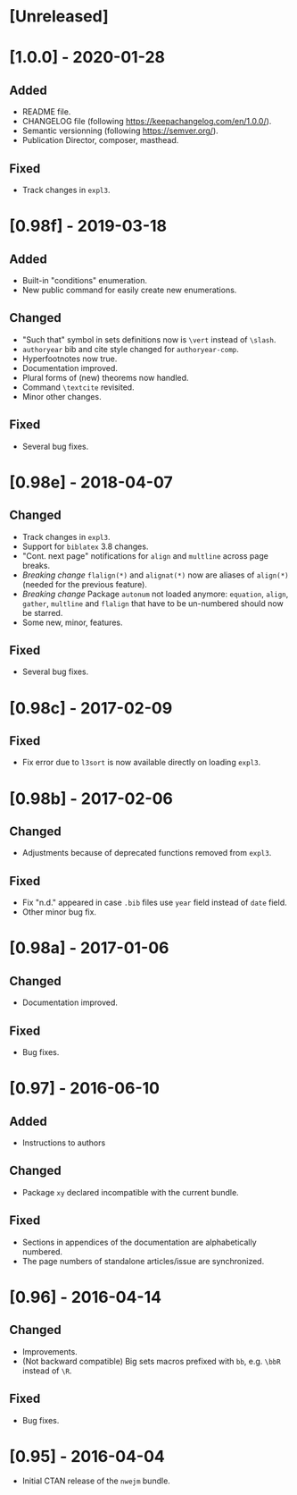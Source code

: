 # [Unreleased]

# [1.0.0] - 2020-01-28

## Added
- README file.
- CHANGELOG file (following https://keepachangelog.com/en/1.0.0/).
- Semantic versionning (following https://semver.org/).
- Publication Director, composer, masthead.

## Fixed
- Track changes in `expl3`.

# [0.98f] - 2019-03-18

## Added
- Built-in "conditions" enumeration.
- New public command for easily create new enumerations.

## Changed
- "Such that" symbol in sets definitions now is `\vert` instead of `\slash`.
- `authoryear` bib and cite style changed for `authoryear-comp`.
- Hyperfootnotes now true.
- Documentation improved.
- Plural forms of (new) theorems now handled.
- Command `\textcite` revisited.
- Minor other changes.

## Fixed
- Several bug fixes.

# [0.98e] - 2018-04-07

## Changed
- Track changes in `expl3`.
- Support for `biblatex` 3.8 changes.
- "Cont. next page" notifications for `align` and `multline` across page breaks.
- *Breaking change* `flalign(*)` and `alignat(*)` now are aliases of `align(*)`
  (needed for the previous feature).
- *Breaking change* Package `autonum` not loaded anymore: `equation`, `align`,
  `gather`, `multline` and `flalign` that have to be un-numbered should now be
  starred.
- Some new, minor, features.

## Fixed
- Several bug fixes.

# [0.98c] - 2017-02-09

## Fixed
- Fix error due to `l3sort` is now available directly on loading `expl3`.

# [0.98b] - 2017-02-06

## Changed
- Adjustments because of deprecated functions removed from `expl3`.

## Fixed
- Fix "n.d." appeared in case `.bib` files use `year` field instead of `date`
  field.
- Other minor bug fix.

# [0.98a] - 2017-01-06

## Changed
- Documentation improved.

## Fixed
- Bug fixes.

# [0.97] - 2016-06-10

## Added
- Instructions to authors

## Changed
- Package `xy` declared incompatible with the current bundle.

## Fixed
- Sections in appendices of the documentation are alphabetically numbered.
- The page numbers of standalone articles/issue are synchronized.

# [0.96] - 2016-04-14

## Changed
- Improvements.
- (Not backward compatible) Big sets macros prefixed with `bb`, e.g. `\bbR`
  instead of `\R`.

## Fixed
- Bug fixes.

# [0.95] - 2016-04-04

- Initial CTAN release of the `nwejm` bundle.
